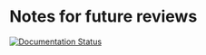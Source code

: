 # Notes for future reviews

[![Documentation Status](https://readthedocs.org/projects/ewm/badge/?version=latest)](https://ewm.readthedocs.io/en/latest/?badge=latest)
